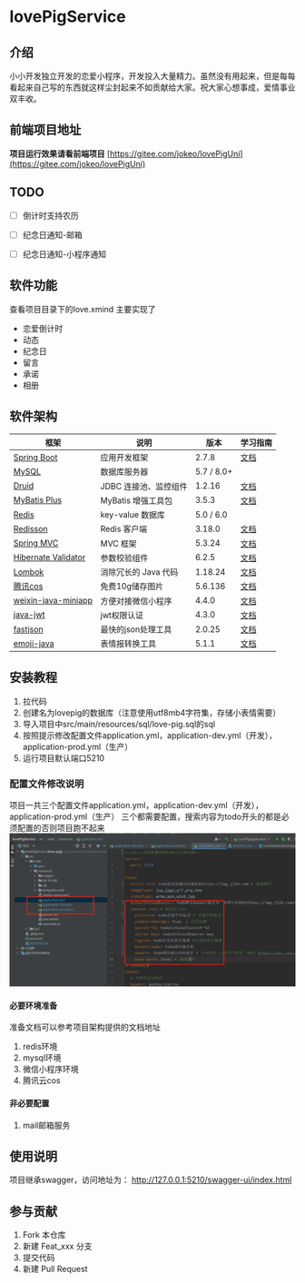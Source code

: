 
# lovePigService

## 介绍
小小开发独立开发的恋爱小程序，开发投入大量精力。虽然没有用起来，但是每每看起来自己写的东西就这样尘封起来不如贡献给大家。祝大家心想事成，爱情事业双丰收。

## 前端项目地址
 **项目运行效果请看前端项目** 
[https://gitee.com/jokeo/lovePigUni](https://gitee.com/jokeo/lovePigUni)

## TODO
- [ ] 倒计时支持农历
- [ ] 纪念日通知-邮箱
- [ ] 纪念日通知-小程序通知


## 软件功能
查看项目目录下的love.xmind
主要实现了
- 恋爱倒计时
- 动态
- 纪念日
- 留言
- 承诺
- 相册

## 软件架构
| 框架                                                                                          | 说明               | 版本          | 学习指南                                                           |
|---------------------------------------------------------------------------------------------|------------------|-------------|----------------------------------------------------------------|
| [Spring Boot](https://spring.io/projects/spring-boot)                                       | 应用开发框架           | 2.7.8       | [文档](https://github.com/YunaiV/SpringBoot-Labs)                |
| [MySQL](https://www.mysql.com/cn/)                                                          | 数据库服务器           | 5.7 / 8.0+  |                                                                |
| [Druid](https://github.com/alibaba/druid)                                                   | JDBC 连接池、监控组件    | 1.2.16   | [文档](http://www.iocoder.cn/Spring-Boot/datasource-pool/) |
| [MyBatis Plus](https://mp.baomidou.com/)                                                    | MyBatis 增强工具包    | 3.5.3   | [文档](http://www.iocoder.cn/Spring-Boot/MyBatis/)         |
| [Redis](https://redis.io/)                                                                  | key-value 数据库    | 5.0 / 6.0   |                                                                |
| [Redisson](https://github.com/redisson/redisson)                                            | Redis 客户端        | 3.18.0      | [文档](http://www.iocoder.cn/Spring-Boot/Redis/)           |
| [Spring MVC](https://github.com/spring-projects/spring-framework/tree/master/spring-webmvc) | MVC 框架           | 5.3.24      | [文档](http://www.iocoder.cn/SpringMVC/MVC/)               |
| [Hibernate Validator](https://github.com/hibernate/hibernate-validator)                     | 参数校验组件           | 6.2.5       | [文档](http://www.iocoder.cn/Spring-Boot/Validation/)      |
| [Lombok](https://projectlombok.org/)                                                        | 消除冗长的 Java 代码    | 1.18.24     | [文档](http://www.iocoder.cn/Spring-Boot/Lombok/)          |
| [腾讯cos](https://cloud.tencent.com/product/cos?from=20077&from_column=20077)                                                        | 免费10g储存图片    | 5.6.136 | [文档](https://cloud.tencent.com/document/product/436/10199)          |
| [weixin-java-miniapp](https://github.com/binarywang/weixin-java-miniapp-demo)                                                        | 方便对接微信小程序    | 4.4.0  | [文档](https://github.com/binarywang/weixin-java-miniapp-demo)          |
| [java-jwt](https://jwt.io/)                                                        | jwt权限认证    | 4.3.0  | [文档](https://jwt.io/)          |
| [fastjson](https://github.com/alibaba/fastjson/wiki/Quick-Start-CN)                                                        | 最快的json处理工具   | 2.0.25    | [文档](https://github.com/alibaba/fastjson/wiki/Quick-Start-CN)          |
| [emoji-java](https://github.com/vdurmont/emoji-java)                                                        | 表情报转换工具    | 5.1.1     | [文档](https://github.com/vdurmont/emoji-java)          |


## 安装教程
1.  拉代码
2.  创建名为lovepig的数据库（注意使用utf8mb4字符集，存储小表情需要）
3.  导入项目中src/main/resources/sql/love-pig.sql的sql
4.  按照提示修改配置文件application.yml，application-dev.yml（开发），application-prod.yml（生产）
5.  运行项目默认端口5210




### 配置文件修改说明
项目一共三个配置文件application.yml，application-dev.yml（开发），application-prod.yml（生产）
三个都需要配置，搜索内容为todo开头的都是必须配置的否则项目跑不起来
![输入图片说明](doc/%E9%85%8D%E7%BD%AE%E6%95%99%E7%A8%8B.png)

#### 必要环境准备
准备文档可以参考项目架构提供的文档地址
1. redis环境
2. mysql环境
3. 微信小程序环境
4. 腾讯云cos

#### 非必要配置
1. mail邮箱服务


## 使用说明
项目继承swagger，访问地址为：
http://127.0.0.1:5210/swagger-ui/index.html

## 参与贡献
1.  Fork 本仓库
2.  新建 Feat_xxx 分支
3.  提交代码
4.  新建 Pull Request
